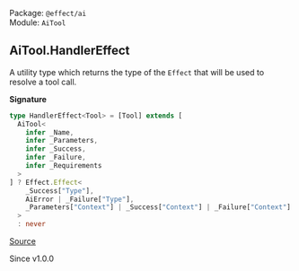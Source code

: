 Package: `@effect/ai`<br />
Module: `AiTool`<br />

## AiTool.HandlerEffect

A utility type which returns the type of the `Effect` that will be used to
resolve a tool call.

**Signature**

```ts
type HandlerEffect<Tool> = [Tool] extends [
  AiTool<
    infer _Name,
    infer _Parameters,
    infer _Success,
    infer _Failure,
    infer _Requirements
  >
] ? Effect.Effect<
    _Success["Type"],
    AiError | _Failure["Type"],
    _Parameters["Context"] | _Success["Context"] | _Failure["Context"] | _Requirements
  >
  : never
```

[Source](https://github.com/Effect-TS/effect/tree/main/packages/ai/ai/src/AiTool.ts#L197)

Since v1.0.0